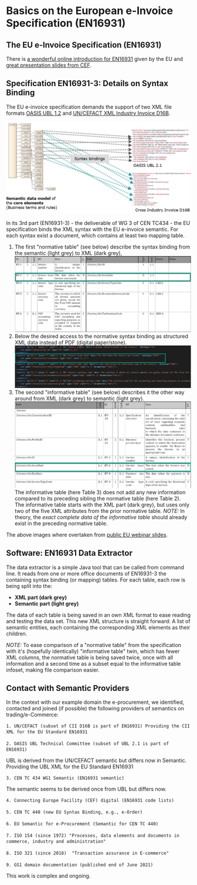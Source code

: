 # Basics on the European e-Invoice Specification (EN16931)

## The EU e-Invoice Specification (EN16931)

There is [a wonderful online introduction for EN16931](https://ec.europa.eu/cefdigital/wiki/display/CEFDIGITAL/Compliance+with+eInvoicing+standard) given by the EU and [great presentation slides from CEF](https://ec.europa.eu/cefdigital/wiki/download/attachments/59180282/CEFeInvoicingWebinar%239UnderstandingUBL_CII_v1.0.pdf?version=1&modificationDate=1520420915552&api=v2).

## Specification EN16931-3: Details on Syntax Binding

The EU e-invoice specification demands the support of two XML file formats [OASIS UBL 1.2](http://docs.oasis-open.org/ubl/UBL-2.1.html) and [UN/CEFACT XML Industry Invoice D16B](https://www.unece.org/cefact/xml_schemas/index).

![EU Syntax Binding](./images/EN16931-SyntaxBinding.png)

In its 3rd part (EN16931-3) - the deliverable of WG 3 of CEN TC434 - the EU specification binds the XML syntax with the EU e-invoice semantic. For each syntax exist a document, which contains at least two mapping table.

1. The first "normative table" (see below) describe the syntax binding from the semantic (light grey) to XML (dark grey),
![Normative Syntax Binding: Semantic to XML (UBL)](./images/3-2-normative-table.png)
2. Below the desired access to the normative syntax binding as structured XML data instead of PDF (digital paper/stone).
![Normative Syntax Binding (UBL) as extracted XML](./images/3-2-normative-xml.png)
3. The second "informative table" (see below) describes it the other way around from XML (dark grey) to semantic (light grey).
![Informative Syntax Binding: XML to Semantic (UBL)](./images/3-2-informative-table.png)
The informative table (here Table 3) does not add any new information compared to its preceding sibling the normative table (here Table 2). The informative table starts with the XML part (dark grey), but uses only two of the five XML attributes from the prior normative table.
*NOTE:* In theory, the *exact complete data of the informative table* should already exist in the preceding normative table.

The above images where overtaken from [public EU webinar slides](https://ec.europa.eu/cefdigital/wiki/download/attachments/59180282/CEFeInvoicingWebinar%239UnderstandingUBL_CII_v1.0.pdf?version=1&modificationDate=1520420915552&api=v2).

## Software: EN16931 Data Extractor

The data extractor is a simple Java tool that can be called from command line. It reads from one or more office documents of EN16931-3 the containing syntax binding (or mapping) tables.
For each table, each row is being split into the:

- __XML part (dark grey)__
- __Semantic part (light grey)__

The data of each table is being saved in an own XML format to ease reading and testing the data set.
This new XML structure is straight forward: A list of semantic entities, each containing the corresponding XML elements as their children.

*NOTE:*
To ease comparison of a "normative table" from the specification with it's (hopefully identically) "informative table" twin, which has fewer XML columns, the normative table is being saved twice, once with all information and a second time as a subset equal to the informative table infoset, making file comparison easier.

## Contact with Semantic Providers 
In the context with our example domain the e-procurement, we identified, contacted and joined (if possible) the following providers of semantics on trading/e-Commerce:

    1. UN/CEFACT (subset of CII D16B is part of EN16931) Providing the CII XML for the EU Standard EN16931

    2. OASIS UBL Technical Committee (subset of UBL 2.1 is part of EN16931)

UBL is derived from the UN/CEFACT semantic but differs now in Semantic. Providing the UBL XML for the EU Standard EN16931

    3. CEN TC 434 WG1 Semantic (EN16931 semantic)

The semantic seems to be derived once from UBL but differs now.

    4. Connecting Europe Facility (CEF) digital (EN16931 code lists)
				
    5. CEN TC 440 (new EU Syntax Binding, e.g., e-Order)
		
    6. EU Semantic for e-Procurement (Semantic for CEN TC 440)
		
    7. ISO 154 (since 1972) "Processes, data elements and documents in commerce, industry and administration"
		
    8. ISO 321 (since 2018)  "Transaction assurance in E-commerce"
		
    9. GS1 domain documentation (published end of June 2021)

This work is complex and ongoing.



